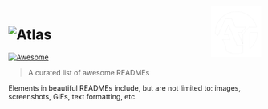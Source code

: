 <img src="2_1-removebg-preview.png" width="100px" height="100px" align="right" />

# ![Atlas](https://readme-typing-svg.herokuapp.com/?color=40e0d0&size=35&center=true&vCenter=true&width=1000&lines=Atlas,+Conectando+o+amanhã+!+🌌) 
[![Awesome](https://cdn.jsdelivr.net/gh/sindresorhus/awesome@d7305f38d29fed78fa85652e3a63e154dd8e8829/media/badge.svg)](https://github.com/sindresorhus/awesome#readme)
> A curated list of awesome READMEs

Elements in beautiful READMEs include, but are not limited to: images, screenshots, GIFs, text formatting, etc.
